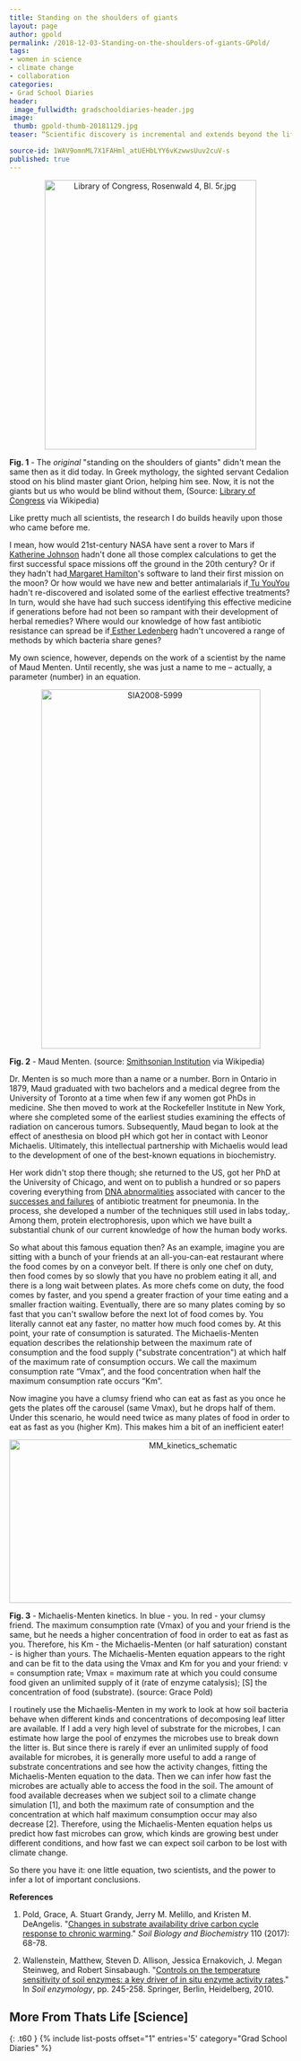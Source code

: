 ```yaml
---
title: Standing on the shoulders of giants
layout: page
author: gpold
permalink: /2018-12-03-Standing-on-the-shoulders-of-giants-GPold/
tags:
- women in science
- climate change
- collaboration
categories:
- Grad School Diaries
header:
 image_fullwidth: gradschooldiaries-header.jpg
image:
 thumb: gpold-thumb-20181129.jpg
teaser: “Scientific discovery is incremental and extends beyond the lifespan of a single researcher. But whose shoulders do I stand upon?”

source-id: 1WAV9omnML7X1FAHml_atUEHbLYY6vKzwwsUuv2cuV-s
published: true
---
```

<center><p><a href="https://commons.wikimedia.org/wiki/File:Library_of_Congress,_Rosenwald_4,_Bl._5r.jpg#/media/File:Library_of_Congress,_Rosenwald_4,_Bl._5r.jpg"><img src="https://upload.wikimedia.org/wikipedia/commons/4/4a/Library_of_Congress%2C_Rosenwald_4%2C_Bl._5r.jpg" alt="Library of Congress, Rosenwald 4, Bl. 5r.jpg" height="480" width="378"></a></p></center>

**Fig. 1** - The *original* "standing on the shoulders of giants" didn't mean the same then as it did today. In Greek mythology, the sighted servant Cedalion stood on his blind master giant Orion, helping him see. Now, it is not the giants but us who would be blind without them, (Source: [Library of Congress](https://en.wikipedia.org/wiki/Standing_on_the_shoulders_of_giants#/media/File:Library_of_Congress,_Rosenwald_4,_Bl._5r.jpg) via Wikipedia)

 

Like pretty much all scientists, the research I do builds heavily upon those who came before me.

I mean, how would 21st-century NASA have sent a rover to Mars if [Katherine Johnson](https://www.nasa.gov/content/katherine-johnson-biography) hadn't done all those complex calculations to get the first successful space missions off the ground in the 20th century? Or if they hadn't had[ Margaret Hamilton](https://www.nasa.gov/feature/margaret-hamilton-apollo-software-engineer-awarded-presidential-medal-of-freedom)'s software to land their first mission on the moon? Or how would we have new and better antimalarials if[ Tu YouYou](https://en.wikipedia.org/wiki/Tu_Youyou) hadn't re-discovered and isolated some of the earliest effective treatments? In turn, would she have had such success identifying this effective medicine if generations before had not been so rampant with their development of herbal remedies? Where would our knowledge of how fast antibiotic resistance can spread be if[ Esther Ledenberg](http://schaechter.asmblog.org/schaechter/2014/07/esther-lederberg-pioneer-of-bacterial-genetics.html) hadn't uncovered a range of methods by which bacteria share genes?

 

My own science, however, depends on the work of a scientist by the name of Maud Menten. Until recently, she was just a name to me – actually, a parameter (number) in an equation.

<center><a data-flickr-embed="true"  href="https://www.flickr.com/photos/139839751@N06/32298323228/in/dateposted-friend/" title="SIA2008-5999"><img src="https://farm5.staticflickr.com/4893/32298323228_9433992cae_z.jpg" width="391" height="640" alt="SIA2008-5999"></a><script async src="//embedr.flickr.com/assets/client-code.js" charset="utf-8"></script></center>

**Fig. 2** - Maud Menten. (source: [Smithsonian Institution](https://commons.wikimedia.org/wiki/File:Maud_Leonora_Menten_(1879-1960).jpg) via Wikipedia)

Dr. Menten is so much more than a name or a number. Born in Ontario in 1879, Maud graduated with two bachelors and a medical degree from the University of Toronto at a time when few if any women got PhDs in medicine. She then moved to work at the Rockefeller Institute in New York, where she completed some of the earliest studies examining the effects of radiation on cancerous tumors. Subsequently, Maud began to look at the effect of anesthesia on blood pH which got her in contact with Leonor Michaelis. Ultimately, this intellectual partnership with Michaelis would lead to the development of one of the best-known equations in biochemistry.

Her work didn't stop there though; she returned to the US, got her PhD at the University of Chicago, and went on to publish a hundred or so papers covering everything from [DNA abnormalities](https://www.ncbi.nlm.nih.gov/pubmed/13094688) associated with cancer to the[ successes and failures](https://www.ncbi.nlm.nih.gov/pmc/articles/PMC1937251/?page=1) of antibiotic treatment for pneumonia. In the process, she developed a number of the techniques still used in labs today,. Among them, protein electrophoresis, upon which we have built a substantial chunk of our current knowledge of how the human body works.

So what about this famous equation then? As an example, imagine  you are sitting with a bunch of your friends at an all-you-can-eat restaurant where the food comes by on a conveyor belt. If there is only one chef on duty, then food comes by so slowly that you have no problem eating it all, and there is a long wait between plates. As more chefs come on duty, the food comes by faster, and you spend a greater fraction of your time eating and a smaller fraction waiting. Eventually, there are so many plates coming by so fast that you can't swallow before the next lot of food comes by. You literally cannot eat any faster, no matter how much food comes by. At this point, your rate of consumption is saturated. The Michaelis-Menten equation describes the relationship between the maximum rate of consumption and the food supply ("substrate concentration") at which half of the maximum rate of consumption occurs. We call the maximum consumption rate “Vmax”, and the food concentration when half the maximum consumption rate occurs “Km”.

 

Now imagine you have a clumsy friend who can eat as fast as you once he gets the plates off the carousel (same Vmax), but he drops half of them. Under this scenario, he would need twice as many plates of food in order to eat as fast as you (higher Km). This makes him a bit of an inefficient eater!

<center><a data-flickr-embed="true"  href="https://www.flickr.com/photos/139839751@N06/45426230971/in/dateposted-friend/" title="MM_kinetics_schematic"><img src="https://farm2.staticflickr.com/1905/45426230971_497301fb7c_z.jpg" width="640" height="291" alt="MM_kinetics_schematic"></a><script async src="//embedr.flickr.com/assets/client-code.js" charset="utf-8"></script></center>

**Fig. 3** - Michaelis-Menten kinetics. In blue - you. In red - your clumsy friend. The maximum consumption rate (Vmax) of you and your friend is the same, but he needs a higher concentration of food in order to eat as fast as you. Therefore, his Km - the Michaelis-Menten (or half saturation) constant - is higher than yours. The Michaelis-Menten equation appears to the right and can be fit to the data using the Vmax and Km for you and your friend: v = consumption rate; Vmax = maximum rate at which you could consume food given an unlimited supply of it (rate of enzyme catalysis); [S] the concentration of food (substrate). (source: Grace Pold)

 

I routinely use the Michaelis-Menten in my work to look at how soil bacteria behave when different kinds and concentrations of decomposing leaf litter are available. If I add a very high level of substrate for the microbes, I can estimate how large the pool of enzymes the microbes use to break down the litter is. But since there is rarely if ever an unlimited supply of food available for microbes, it is generally more useful to add a range of substrate concentrations and see how the activity changes, fitting the Michaelis-Menten equation to the data. Then we can infer how fast the microbes are actually able to access the food in the soil. The amount of food available decreases when we subject soil to a climate change simulation [1], and both the maximum rate of consumption and the concentration at which half maximum consumption occur may also decrease [2]. Therefore, using the Michaelis-Menten equation helps us predict how fast microbes can grow, which kinds are growing best under different conditions, and how fast we can expect soil carbon to be lost with climate change.

So there you have it: one little equation, two scientists, and the power to infer a lot of important conclusions.

 

**References**

1. Pold, Grace, A. Stuart Grandy, Jerry M. Melillo, and Kristen M. DeAngelis. "[Changes in substrate availability drive carbon cycle response to chronic warming](https://www.sciencedirect.com/science/article/pii/S0038071716302851)." *Soil Biology and Biochemistry* 110 (2017): 68-78.

2. Wallenstein, Matthew, Steven D. Allison, Jessica Ernakovich, J. Megan Steinweg, and Robert Sinsabaugh. "[Controls on the temperature sensitivity of soil enzymes: a key driver of in situ enzyme activity rates](https://link.springer.com/chapter/10.1007/978-3-642-14225-3_13)." In *Soil enzymology*, pp. 245-258. Springer, Berlin, Heidelberg, 2010.


## More From Thats Life [Science]
{: .t60 }
{% include list-posts offset="1" entries='5' category="Grad School Diaries" %}
